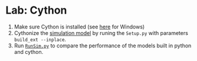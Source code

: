 # Lab: Cython

1. Make sure Cython is installed (see [here](/Notes/CythonForWindows.md) for Windows)
2. Cythonize the [simulation model](/Cy) by runing the `Setup.py` with parameters `build_ext --inplace`.
3. Run [`RunSim.py`](/ComparePyCy.py) to compare the performance of the models built in python and cython. 

